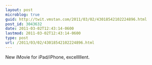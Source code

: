 ```yaml
---
layout: post
microblog: true
guid: http://twit.vmstan.com/2011/03/02/43018542102224896.html
post_id: 3043632
date: 2011-03-02T12:43:14-0600
lastmod: 2011-03-02T12:43:14-0600
type: post
url: /2011/03/02/43018542102224896.html
---
```

New iMovie for iPad/iPhone, excelllllent.

